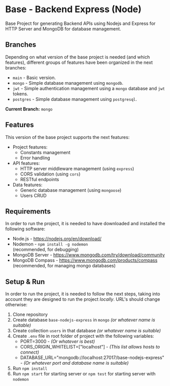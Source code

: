# Base - Backend Express (Node)
Base Project for generating Backend APIs using Nodejs and Express for HTTP Server and MongoDB for database management.

## Branches
Depending on what version of the base project is needed (and which features), different groups of features have been organized in the next branches:
- `main` - Basic version.
- `mongo` - Simple database management using `mongodb`.
- `jwt` - Simple authentication management using a `mongo` database and `jwt` tokens.
- `postgres` - Simple database management using `postgresql`.

**Current Branch:** `mongo`

## Features
This version of the base project supports the next features:
- Project features:
    - Constants management
    - Error handling
- API features:
    - HTTP server middleware management (using `express`)
    - CORS validation (using `cors`)
    - RESTful endpoints
- Data features:
    - Generic database management (using `mongoose`)
    - Users CRUD

## Requirements
In order to run the project, it is needed to have downloaded and installed the following software:
- Node.js - https://nodejs.org/en/download/
- Nodemon - `npm install -g nodemon` <br>
(recommended, for debugging)
- MongoDB Server - https://www.mongodb.com/try/download/community
- MongoDB Compass - https://www.mongodb.com/products/compass <br>
(recommended, for managing mongo databases)

## Setup & Run
In order to run the project, it is needed to follow the next steps, taking into account they are designed to run the project *locally*. URL's should change otherwise:
1. Clone repository
2. Create database `base-nodejs-express` in `mongo` *(or whatever name is suitable)*
3. Create collection `users` in that database *(or whatever name is suitable)*
4. Create `.env` file in root folder of project with the following variables:
    - PORT=3000 - *(Or whatever is best)*
    - CORS_ORIGIN_WHITELIST=["localhost"] - *(This list allows hosts to connect)*
    - DATABASE_URL="mongodb://localhost:27017/base-nodejs-express" - *(Or whatever port and database name is suitable)*
5. Run `npm install`
6. Run `npm start` for starting server or `npm test` for starting server with `nodemon`


